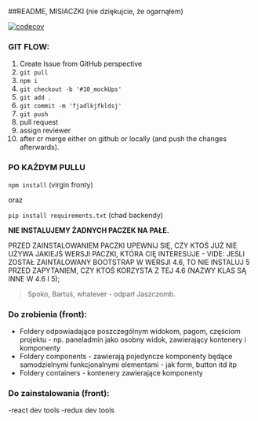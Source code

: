 ##README, MISIACZKI (nie dziękujcie, że ogarnąłem)

[![codecov](https://codecov.io/gh/Web-Korki/Web-Korki/branch/master/graph/badge.svg?token=OEHMSAP5T3)](https://codecov.io/gh/Web-Korki/Web-Korki)

### GIT FLOW:
1. Create Issue from GitHub perspective
2. `git pull`
3. `npm i`
4. `git checkout -b '#10_mockUps'`
5. `git add .` 
6. `git commit -m 'fjadlkjfkldsj'`
7. `git push`
8. pull request
9. assign reviewer
10. after cr merge either on github or locally (and push the changes afterwards).

### PO KAŻDYM PULLU

`npm install` (virgin fronty)

oraz
 
`pip install requirements.txt` (chad backendy)

**NIE INSTALUJEMY ŻADNYCH PACZEK NA PAŁE.**

 PRZED ZAINSTALOWANIEM PACZKI UPEWNIJ SIĘ, CZY KTOŚ JUŻ NIE UŻYWA JAKIEJŚ WERSJI PACZKI, KTÓRA CIĘ INTERESUJE - VIDE: 
 JEŚLI ZOSTAŁ ZAINTALOWANY BOOTSTRAP W WERSJI 4.6, TO NIE INSTALUJ 5 PRZED ZAPYTANIEM, CZY KTOŚ KORZYSTA Z TEJ 4.6 (NAZWY KLAS SĄ INNE W 4.6 I 5);
 
 > Spoko, Bartuś, whatever - odparł Jaszczomb.

### Do zrobienia (front):
* Foldery odpowiadające poszczególnym widokom, pagom, częściom projektu - np. paneladmin jako osobny widok, zawierający kontenery i komponenty
* Foldery components - zawierają pojedyncze komponenty będące samodzielnymi funkcjonalnymi elementami - jak form, button itd itp
* Foldery containers - kontenery zawierające komponenty

### Do zainstalowania (front):
-react dev tools
-redux dev tools
